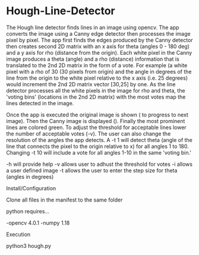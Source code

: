 # Hough-Line-Detector
The Hough line detector finds lines in an image using opencv. The app converts the image using a Canny edge detector then processes the image pixel by pixel. The app first finds the edges produced by the Canny detector then creates second 2D matrix with an x axis for theta (angles 0 - 180 deg) and a y axis for rho (distance from the origin). Each white pixel in the Canny image produces a theta (angle) and a rho (distance) information that is translated to the 2nd 2D matrix in the form of a vote. For example (a white pixel with a rho of 30 (30 pixels from origin) and the angle in degrees of the line from the origin to the white pixel relative to the x axis (i.e. 25 degrees) would increment the 2nd 2D matrix vector [30,25] by one. As the line detector processes all the white pixels in the image for rho and theta, the 'voting bins' (locations in the 2nd 2D matrix) with the most votes map the lines detected in the image. 

Once the app is executed the original image is shown (<spacebar> to progress to next image). Then the Canny image is displayed (<spacebar>). Finally the most prominent lines are colored green. To adjust the threshold for acceptable lines lower the number of acceptable votes (-v). The user can also change the resolution of the angles the app detects. A -t 1 will detect theta (angle of the line that connects the pixel to the origin relative to x) for all angles 1 to 180. Changing -t 10 will include a vote for all angles 1-10 in the same 'voting bin.'

-h will provide help 
-v allows user to adhust the threshold for votes
-i allows a user defined image
-t allows the user to enter the step size for theta (angles in degrees)

Install/Configuration

Clone all files in the manifest to the same folder

python requires...

-opencv 4.0.1
-numpy 1.18

Execution

python3 hough.py
 
